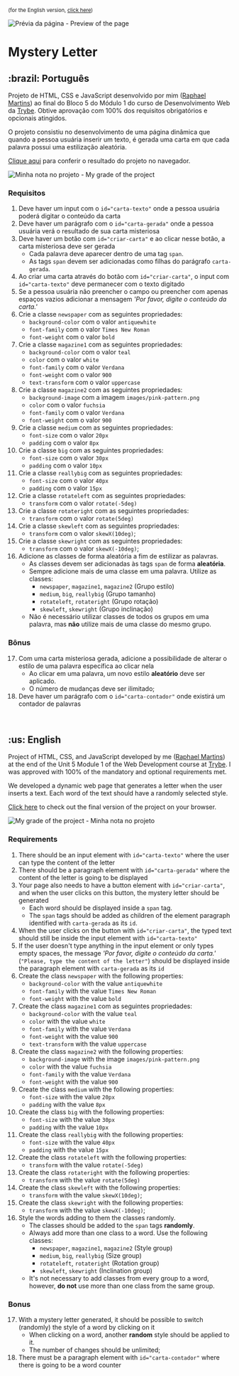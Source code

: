 <small>(for the English version, <a href="#en">click here</a>)</small>

![Prévia da página - Preview of the page](./preview.gif)

# Mystery Letter
<h2>:brazil: Português</h2>
<p id="pt">Projeto de HTML, CSS e JavaScript desenvolvido por mim (<a href="https://www.linkedin.com/in/raphaelameidamartins/" target="_blank" rel="external">Raphael Martins</a>) ao final do Bloco 5 do Módulo 1 do curso de Desenvolvimento Web da <a href="https://www.betrybe.com" targe="_blank" rel="nofollow">Trybe</a>. Obtive aprovação com 100% dos requisitos obrigatórios e opcionais atingidos.</p>
<p>O projeto consistiu no desenvolvimento de uma página dinâmica que quando a pessoa usuária inserir um texto, é gerada uma carta em que cada palavra possui uma estilização aleatória.</p>
<p><a href="https://raphaelalmeidamartins.github.io/project-mystery-letter/" target="_blank">Clique aqui</a> para conferir o resultado do projeto no navegador.</p>

![Minha nota no projeto - My grade of the project](./nota.png)

### Requisitos
<ol>
  <li>Deve haver um input com o <code>id="carta-texto"</code> onde a pessoa usuária poderá digitar o conteúdo da carta</li>
  <li>Deve haver um parágrafo com o <code>id="carta-gerada"</code> onde a pessoa usuária verá o resultado de sua carta misteriosa</li>
  <li>Deve haver um botão com <code>id="criar-carta"</code> e ao clicar nesse botão, a carta misteriosa deve ser gerada
    <ul>
      <li>Cada palavra deve aparecer dentro de uma tag <code>span</code>.</li>
      <li>As tags <code>span</code> devem ser adicionadas como filhas do parágrafo <code>carta-gerada</code>.</li>
    </ul>
  </li>
  <li>Ao criar uma carta através do botão com <code>id="criar-carta"</code>, o input com <code>id="carta-texto"</code> deve permanecer com o texto digitado</li>
  <li>Se a pessoa usuária não preencher o campo ou preencher com apenas espaços vazios adicionar a mensagem <em>'Por favor, digite o conteúdo da carta.'</em></li>
  <li>Crie a classe <code>newspaper</code> com as seguintes propriedades:
    <ul>
      <li><code>background-color</code> com o valor <code>antiquewhite</code></li>
      <li><code>font-family</code> com o valor <code>Times New Roman</code></li>
      <li><code>font-weight</code> com o valor <code>bold</code></li>
    </ul>
  </li>
  <li>Crie a classe <code>magazine1</code> com as seguintes propriedades:
    <ul>
      <li><code>background-color</code> com o valor <code>teal</code></li>
      <li><code>color</code> com o valor <code>white</code></li>
      <li><code>font-family</code> com o valor <code>Verdana</code></li>
      <li><code>font-weight</code> com o valor <code>900</code></li>
      <li><code>text-transform</code> com o valor <code>uppercase</code></li>
    </ul>
  </li>
  <li>Crie a classe <code>magazine2</code> com as seguintes propriedades:
    <ul>
      <li><code>background-image</code> com a imagem <code>images/pink-pattern.png</code></li>
      <li><code>color</code> com o valor <code>fuchsia</code></li>
      <li><code>font-family</code> com o valor <code>Verdana</code></li>
      <li><code>font-weight</code> com o valor <code>900</code></li>
    </ul>
  </li>
  <li>Crie a classe <code>medium</code> com as seguintes propriedades:
    <ul>
      <li><code>font-size</code> com o valor <code>20px</code></li>
      <li><code>padding</code> com o valor <code>8px</code></li>
    </ul>
  </li>
  <li>Crie a classe <code>big</code> com as seguintes propriedades:
    <ul>
      <li><code>font-size</code> com o valor <code>30px</code></li>
      <li><code>padding</code> com o valor <code>10px</code></li>
    </ul>
  </li>
  <li>Crie a classe <code>reallybig</code> com as seguintes propriedades:
    <ul>
      <li><code>font-size</code> com o valor <code>40px</code></li>
      <li><code>padding</code> com o valor <code>15px</code></li>
    </ul>
  </li>
  <li>Crie a classe <code>rotateleft</code> com as seguintes propriedades:
    <ul>
      <li><code>transform</code> com o valor <code>rotate(-5deg)</code></li>
    </ul>
  </li>
  <li>Crie a classe <code>rotateright</code> com as seguintes propriedades:
    <ul>
      <li><code>transform</code> com o valor <code>rotate(5deg)</code></li>
    </ul>
  </li>
  <li>Crie a classe <code>skewleft</code> com as seguintes propriedades:
    <ul>
      <li><code>transform</code> com o valor <code>skewX(10deg)</code>;</li>
    </ul>
  </li>
  <li>Crie a classe <code>skewright</code> com as seguintes propriedades:
    <ul>
      <li><code>transform</code> com o valor <code>skewX(-10deg)</code>;</li>
    </ul>
  </li>
  <li>Adicione as classes de forma aleatória a fim de estilizar as palavras.
    <ul>
      <li>As classes devem ser adicionadas às tags <code>span</code> de forma <strong>aleatória</strong>.</li>
      <li>Sempre adicione mais de uma classe em uma palavra. Utilize as classes:
        <ul>
          <li><code>newspaper</code>, <code>magazine1</code>, <code>magazine2</code> (Grupo estilo)</li>
          <li><code>medium</code>, <code>big</code>, <code>reallybig</code> (Grupo tamanho)</li>
          <li><code>rotateleft</code>, <code>rotateright</code> (Grupo rotação)</li>
          <li><code>skewleft</code>, <code>skewright</code> (Grupo inclinação)</li>
        </ul>
      </li>
      <li>Não é necessário utilizar classes de todos os grupos em uma palavra, mas <strong>não</strong> utilize mais de uma classe do mesmo grupo.</li>
    </ul>
  </li>
</ol>

### Bônus
<ol start="17">
  <li>Com uma carta misteriosa gerada, adicione a possibilidade de alterar o estilo de uma palavra específica ao clicar nela
    <ul>
      <li>Ao clicar em uma palavra, um novo estilo <strong>aleatório</strong> deve ser aplicado.</li>
      <li>O número de mudanças deve ser ilimitado;</li>
    </ul>
  </li>
  <li>Deve haver um parágrafo com o <code>id="carta-contador"</code> onde existirá um contador de palavras</li>
</ol>
<br>

<h2 id="en">:us: English</h2>
<p>Project of HTML, CSS, and JavaScript developed by me (<a href="https://www.linkedin.com/in/raphaelameidamartins/" target="_blank" rel="external">Raphael Martins</a>) at the end of the Unit 5 Module 1 of the Web Development course at <a href="https://www.betrybe.com" targe="_blank" rel="nofollow">Trybe</a>. I was approved with 100% of the mandatory and optional requirements met.</p>
<p>We developed a dynamic web page that generates a letter when the user inserts a text. Each word of the text should have a randomly selected style.</p>
<p><a href="https://raphaelalmeidamartins.github.io/project-mystery-letter/" target="_blank">Click here</a> to check out the final version of the project on your browser.</p>

![My grade of the project - Minha nota no projeto](./nota.png)

### Requirements
<ol>
  <li>There should be an input element with <code>id="carta-texto"</code> where the user can type the content of the letter</li>
  <li>There should be a paragraph element with <code>id="carta-gerada"</code> where the content of the letter is going to be displayed</li>
  <li>Your page also needs to have a button element with <code>id="criar-carta"</code>, and when the user clicks on this button, the mystery letter should be generated
    <ul>
      <li>Each word should be displayed inside a <code>span</code> tag.</li>
      <li>The <code>span</code> tags should be added as children of the element paragraph identified with <code>carta-gerada</code> as its <code>id</code>.</li>
    </ul>
  </li>
  <li>When the user clicks on the button with <code>id="criar-carta"</code>, the typed text should still be inside the input element with <code>id="carta-texto"</code></li>
  <li>If the user doesn't type anything in the input element or only types empty spaces, the message <em>'Por favor, digite o conteúdo da carta.'</em> (<code>"Please, type the content of the letter"</code>) should be displayed inside the paragraph element with <code>carta-gerada</code> as its <code>id</code></li>
  <li>Create the class <code>newspaper</code> with the following properties:
    <ul>
      <li><code>background-color</code> with the value <code>antiquewhite</code></li>
      <li><code>font-family</code> with the value <code>Times New Roman</code></li>
      <li><code>font-weight</code> with the value <code>bold</code></li>
    </ul>
  </li>
  <li>Create the class <code>magazine1</code> com as seguintes propriedades:
    <ul>
      <li><code>background-color</code> with the value <code>teal</code></li>
      <li><code>color</code> with the value <code>white</code></li>
      <li><code>font-family</code> with the value <code>Verdana</code></li>
      <li><code>font-weight</code> with the value <code>900</code></li>
      <li><code>text-transform</code> with the value <code>uppercase</code></li>
    </ul>
  </li>
  <li>Create the class <code>magazine2</code> with the following properties:
    <ul>
      <li><code>background-image</code> with the image <code>images/pink-pattern.png</code></li>
      <li><code>color</code> with the value <code>fuchsia</code></li>
      <li><code>font-family</code> with the value <code>Verdana</code></li>
      <li><code>font-weight</code> with the value <code>900</code></li>
    </ul>
  </li>
  <li>Create the class <code>medium</code> with the following properties:
    <ul>
      <li><code>font-size</code> with the value <code>20px</code></li>
      <li><code>padding</code> with the value <code>8px</code></li>
    </ul>
  </li>
  <li>Create the class <code>big</code> with the following properties:
    <ul>
      <li><code>font-size</code> with the value <code>30px</code></li>
      <li><code>padding</code> with the value <code>10px</code></li>
    </ul>
  </li>
  <li>Create the class <code>reallybig</code> with the following properties:
    <ul>
      <li><code>font-size</code> with the value <code>40px</code></li>
      <li><code>padding</code> with the value <code>15px</code></li>
    </ul>
  </li>
  <li>Create the class <code>rotateleft</code> with the following properties:
    <ul>
      <li><code>transform</code> with the value <code>rotate(-5deg)</code></li>
    </ul>
  </li>
  <li>Create the class <code>rotateright</code> with the following properties:
    <ul>
      <li><code>transform</code> with the value <code>rotate(5deg)</code></li>
    </ul>
  </li>
  <li>Create the class <code>skewleft</code> with the following properties:
    <ul>
      <li><code>transform</code> with the value <code>skewX(10deg)</code>;</li>
    </ul>
  </li>
  <li>Create the class <code>skewright</code> with the following properties:
    <ul>
      <li><code>transform</code> with the value <code>skewX(-10deg)</code>;</li>
    </ul>
  </li>
  <li>Style the words adding to them the classes randomly.
  <ul>
    <li>The classes should be added to the <code>span</code> tags <strong>randomly</strong>.</li>
    <li>Always add more than one class to a word. Use the following classes:
      <ul>
        <li><code>newspaper</code>, <code>magazine1</code>, <code>magazine2</code> (Style group)</li>
        <li><code>medium</code>, <code>big</code>, <code>reallybig</code> (Size group)</li>
        <li><code>rotateleft</code>, <code>rotateright</code> (Rotation group)</li>
        <li><code>skewleft</code>, <code>skewright</code> (Inclination group)</li>
      </ul>
    </li>
    <li>It's not necessary to add classes from every group to a word, however, <strong>do not</strong> use more than one class from the same group.</li>
  </ul>
</li>
</ol>

### Bonus
<ol start="17">
  <li>With a mystery letter generated, it should be possible to switch (randomly) the style of a word by clicking on it
    <ul>
      <li>When clicking on a word, another <strong>random</strong> style should be applied to it.</li>
      <li>The number of changes should be unlimited;</li>
    </ul>
  </li>
  <li>There must be a paragraph element with <code>id="carta-contador"</code> where there is going to be a word counter</li>
</ol>
